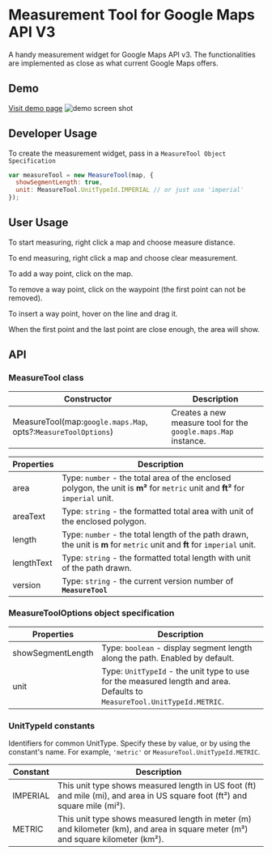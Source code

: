 # Measurement Tool for Google Maps API V3

A handy measurement widget for Google Maps API v3. The functionalities are implemented as close as what current Google Maps offers.

## Demo
[Visit demo page](http://zhenyanghua.github.io/google-maps/measure-tool/)
![demo screen shot](https://raw.githubusercontent.com/zhenyanghua/MeasureTool-GoogleMaps-V3/master/demo.jpg)

## Developer Usage
To create the measurement widget, pass in a `MeasureTool Object Specification`
```JavaScript
var measureTool = new MeasureTool(map, {
  showSegmentLength: true,
  unit: MeasureTool.UnitTypeId.IMPERIAL // or just use 'imperial'
});
```

## User Usage
To start measuring, right click a map and choose measure distance.

To end measuring, right click a map and choose clear measurement.

To add a way point, click on the map.

To remove a way point, click on the waypoint (the first point can not be removed).

To insert a way point, hover on the line and drag it.

When the first point and the last point are close enough, the area will show.


## API
### MeasureTool class
|Constructor|Description|
|-----------|-----------|
|MeasureTool(map:`google.maps.Map`, opts?:`MeasureToolOptions`)|Creates a new measure tool for the `google.maps.Map` instance.|

|Properties|Description|
|-------|-----------|
|area|Type: `number` - the total area of the enclosed polygon, the unit is **m²** for `metric` unit and **ft²** for `imperial` unit.|
|areaText|Type: `string` - the formatted total area with unit of the enclosed polygon.|
|length|Type: `number` - the total length of the path drawn, the unit is **m** for `metric` unit and **ft** for `imperial` unit.|
|lengthText|Type: `string` - the formatted total length with unit of the path drawn.|
|version|Type: `string` - the current version number of **`MeasureTool`**|

### MeasureToolOptions object specification
|Properties|Description|
|-------|-----------|
|showSegmentLength|Type: `boolean` - display segment length along the path. Enabled by default.|
|unit|Type: `UnitTypeId` - the unit type to use for the measured length and area. Defaults to `MeasureTool.UnitTypeId.METRIC`.|

### UnitTypeId constants
Identifiers for common UnitType. Specify these by value, or by using the constant's name. For example, `'metric'` or `MeasureTool.UnitTypeId.METRIC`.

|Constant|Description|
|--------|-----------|
|IMPERIAL|This unit type shows measured length in US foot (ft) and mile (mi), and area in US square foot (ft²) and square mile (mi²).|
|METRIC|This unit type shows measured length in meter (m) and kilometer (km), and area in square meter (m²) and square kilometer (km²).|


